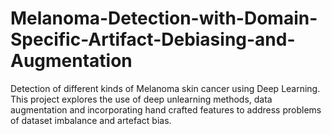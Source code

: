 # Melanoma-Detection-with-Domain-Specific-Artifact-Debiasing-and-Augmentation

Detection of different kinds of Melanoma skin cancer using Deep Learning. This project explores the use of deep unlearning methods, data augmentation and incorporating hand crafted features to address problems of dataset imbalance and artefact bias.

